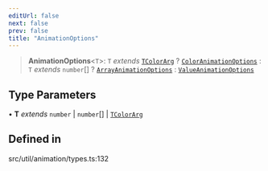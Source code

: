 ```yaml
---
editUrl: false
next: false
prev: false
title: "AnimationOptions"
---
```


> **AnimationOptions**\<`T`\>: `T` *extends* [`TColorArg`](/api/type-aliases/tcolorarg/) ? [`ColorAnimationOptions`](/api/namespaces/util/type-aliases/coloranimationoptions/) : `T` *extends* `number`[] ? [`ArrayAnimationOptions`](/api/namespaces/util/type-aliases/arrayanimationoptions/) : [`ValueAnimationOptions`](/api/namespaces/util/type-aliases/valueanimationoptions/)

## Type Parameters

• **T** *extends* `number` \| `number`[] \| [`TColorArg`](/api/type-aliases/tcolorarg/)

## Defined in

src/util/animation/types.ts:132
